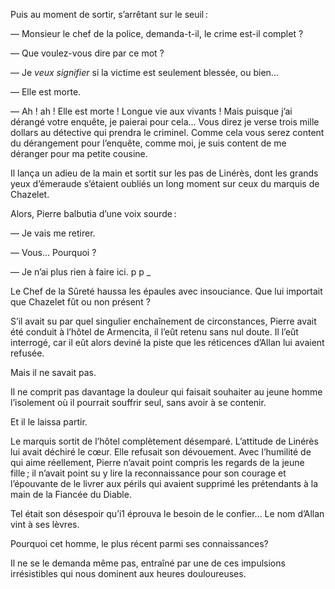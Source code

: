 Puis au moment de sortir, s’arrêtant sur le seuil : 

— Monsieur le chef de la police, demanda-t-il, le crime est-il complet ?

— Que voulez-vous dire par ce mot ?

— Je _veux signifier_ si la victime est seulement blessée, ou bien...

— Elle est morte.

— Ah ! ah ! Elle est morte ! Longue vie aux vivants ! Mais puisque j’ai
dérangé votre enquête, je paierai pour cela... Vous direz je verse trois mille
dollars au détective qui prendra le criminel. Comme cela vous serez content du
dérangement pour l’enquête, comme moi, je suis content de me déranger pour ma
petite cousine.

Il lança un adieu de la main et sortit sur les pas de Linérès, dont les grands
yeux d’émeraude s’étaient oubliés un long moment sur ceux du marquis de Chazelet.

Alors, Pierre balbutia d’une voix sourde :

— Je vais me retirer.

— Vous... Pourquoi ?

— Je n’ai plus rien à faire ici. p p _

Le Chef de la Sûreté haussa les épaules avec insouciance. Que lui importait que Chazelet fût ou non présent ?

S’il avait su par quel singulier enchaînement de circonstances, Pierre
avait été conduit à l’hôtel de Armencita, il l’eût retenu sans nul doute. Il
l’eût interrogé, car il eût alors deviné la piste que les réticences d’Allan lui avaient refusée. 

Mais il ne savait pas.

Il ne comprit pas davantage la douleur qui faisait souhaiter au jeune
homme l’isolement où il pourrait souffrir seul, sans avoir à se contenir.

Et il le laissa partir.

Le marquis sortit de l’hôtel complètement désemparé. L’attitude de Linérès lui avait déchiré le cœur. Elle refusait son dévouement. Avec l’humilité de qui aime réellement, Pierre n’avait point compris les regards de la jeune fille ;
il n’avait point su y lire la reconnaissance pour son courage et l’épouvante de le livrer aux périls qui avaient supprimé les prétendants à la main de la Fiancée du Diable.

Tel était son désespoir qu’i1 éprouva le besoin de le confier... Le nom d’Allan vint à ses lèvres.

Pourquoi cet homme, le plus récent parmi ses connaissances?

Il ne se le demanda même pas, entraîné par une de ces impulsions irrésistibles qui nous dominent aux heures douloureuses.
